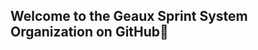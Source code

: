 ## Welcome to the Geaux Sprint System Organization on GitHub👋

<!--

**Here are some ideas to get you started:**

🙋‍♀️ A short introduction - This is my opoen source project that I have been waiting for. I am creating the Geaux Sprint System, created to improve the producivity of developers and others alike.
🌈 Contribution guidelines - Contribute to the source code and use it yourself to find bugs!
👩‍💻 Useful resources - Coming soon
🍿 Fun facts - Coming SOon
🧙 Remember, you can do mighty things with the power of [Markdown](https://docs.github.com/github/writing-on-github/getting-started-with-writing-and-formatting-on-github/basic-writing-and-formatting-syntax)
-->
